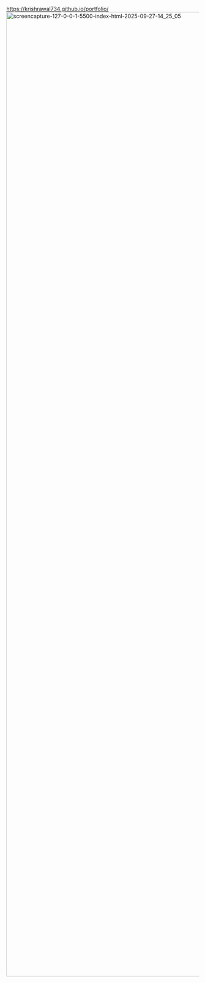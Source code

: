 https://krishrawal734.github.io/portfolio/
<img width="1366" height="2521" alt="screencapture-127-0-0-1-5500-index-html-2025-09-27-14_25_05" src="https://github.com/user-attachments/assets/31058fb4-97e9-4035-bb4c-1d200ae05f1e" />
